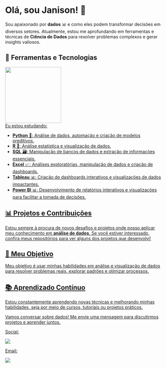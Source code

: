 # Olá, sou Janison! 👋

Sou apaixonado por **dados** 📊 e como eles podem transformar decisões em diversos setores. Atualmente, estou me aprofundando em ferramentas e técnicas de **Ciência de Dados** para resolver problemas complexos e gerar insights valiosos.

## 🔧 Ferramentas e Tecnologias
 <div>
  <a href=https://github.com/JanisonMendes">
  <img height="180em" src="https://github-readme-stats.vercel.app/api/top-langs/?username=JanisonMendes&layout=compact&langs_count=7&theme=dark"/>
</div>
Eu estou estudando:
    
- **Python** 🐍: Análise de dados, automação e criação de modelos preditivos.
- **R** 🧮: Análise estatística e visualização de dados.
- **SQL** 🗃️: Manipulação de bancos de dados e extração de informações essenciais.
- **Excel** 📈: Análises exploratórias, manipulação de dados e criação de dashboards.
- **Tableau** 📊: Criação de dashboards interativos e visualizações de dados impactantes.
- **Power BI** 📊: Desenvolvimento de relatórios interativos e visualizações para facilitar a tomada de decisões.

## 📊 Projetos e Contribuições

Estou sempre à procura de novos desafios e projetos onde posso aplicar meu conhecimento em **análise de dados**. Se você estiver interessado, confira meus repositórios para ver alguns dos projetos que desenvolvi!

## 🚀 Meu Objetivo

Meu objetivo é usar minhas habilidades em análise e visualização de dados para resolver problemas reais, explorar padrões e otimizar processos.

## 📚 Aprendizado Contínuo

Estou constantemente aprendendo novas técnicas e melhorando minhas habilidades, seja por meio de cursos, tutoriais ou projetos práticos.

Vamos conversar sobre dados! Me envie uma mensagem para discutirmos projetos e aprender juntos. 

<div>
 <p>Social:</p>
 <a href="https://www.linkedin.com/in/janison-mendes-01b8a0205/">
  <img src="https://img.shields.io/badge/LinkedIn-0077B5?style=for-the-badge&logo=linkedin&logoColor=white"/>
</div>

<div>
 <p>Email:</p>
  </a>
 
 <a href="mailto: janisonmedes1@gmail.com">
  <img src="https://img.shields.io/badge/Gmail-D14836?style=for-the-badge&logo=gmail&logoColor=white"/>
 </a>
</div>


